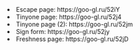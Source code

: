 <li> Escape page: https://goo-gl.ru/52iY </li>
<li> Tinyone page: https://goo-gl.ru/52j4
<li> Tinyone page (2): https://goo-gl.ru/52jm 
<li> Sign form: https://goo-gl.ru/52jy   
<li> Freshness page: https://goo-gl.ru/52jD  

